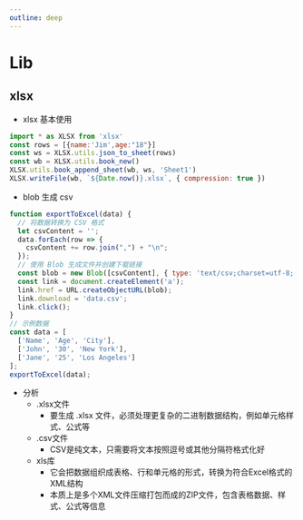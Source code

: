 ```yaml
---
outline: deep
---
```

# Lib
## xlsx
- xlsx 基本使用
```js
import * as XLSX from 'xlsx'
const rows = [{name:'Jim',age:"18"}]
const ws = XLSX.utils.json_to_sheet(rows)
const wb = XLSX.utils.book_new()
XLSX.utils.book_append_sheet(wb, ws, 'Sheet1')
XLSX.writeFile(wb, `${Date.now()}.xlsx`, { compression: true })
```
- blob 生成 csv
```js
function exportToExcel(data) {
  // 将数据转换为 CSV 格式
  let csvContent = '';
  data.forEach(row => {
    csvContent += row.join(",") + "\n";
  });
  // 使用 Blob 生成文件并创建下载链接
  const blob = new Blob([csvContent], { type: 'text/csv;charset=utf-8;' });
  const link = document.createElement('a');
  link.href = URL.createObjectURL(blob);
  link.download = 'data.csv';
  link.click();
}
// 示例数据
const data = [
  ['Name', 'Age', 'City'],
  ['John', '30', 'New York'],
  ['Jane', '25', 'Los Angeles']
];
exportToExcel(data);
```
- 分析
  - .xlsx文件
    - 要生成 .xlsx 文件，必须处理更复杂的二进制数据结构，例如单元格样式、公式等
  - .csv文件
    - CSV是纯文本，只需要将文本按照逗号或其他分隔符格式化好
  - xls库
    - 它会把数据组织成表格、行和单元格的形式，转换为符合Excel格式的XML结构
    - 本质上是多个XML文件压缩打包而成的ZIP文件，包含表格数据、样式、公式等信息
